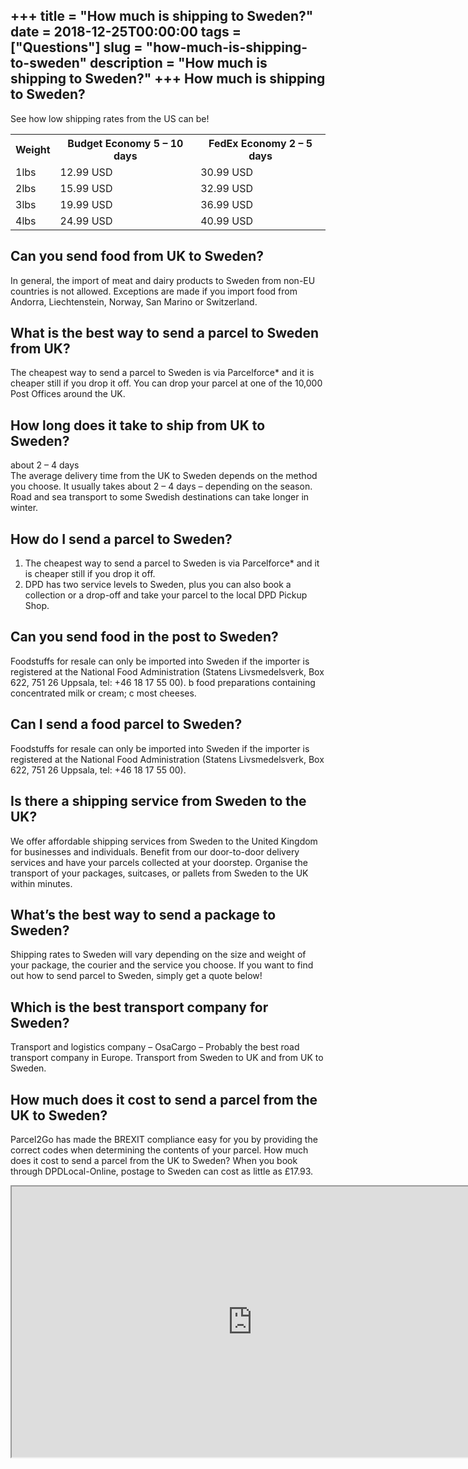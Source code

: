 +++
title = "How much is shipping to Sweden?"
date = 2018-12-25T00:00:00
tags = ["Questions"]
slug = "how-much-is-shipping-to-sweden"
description = "How much is shipping to Sweden?"
+++
How much is shipping to Sweden?
-------------------------------

See how low shipping rates from the US can be!

<table><tr><th>Weight</th><th>Budget Economy 5 – 10 days</th><th>FedEx Economy 2 – 5 days</th></tr><tr><td>1lbs</td><td>12.99 USD</td><td>30.99 USD</td></tr><tr><td>2lbs</td><td>15.99 USD</td><td>32.99 USD</td></tr><tr><td>3lbs</td><td>19.99 USD</td><td>36.99 USD</td></tr><tr><td>4lbs</td><td>24.99 USD</td><td>40.99 USD</td></tr></table>

Can you send food from UK to Sweden?
------------------------------------

In general, the import of meat and dairy products to Sweden from non-EU countries is not allowed. Exceptions are made if you import food from Andorra, Liechtenstein, Norway, San Marino or Switzerland.

What is the best way to send a parcel to Sweden from UK?
--------------------------------------------------------

The cheapest way to send a parcel to Sweden is via Parcelforce\* and it is cheaper still if you drop it off. You can drop your parcel at one of the 10,000 Post Offices around the UK.

How long does it take to ship from UK to Sweden?
------------------------------------------------

about 2 – 4 days  
The average delivery time from the UK to Sweden depends on the method you choose. It usually takes about 2 – 4 days – depending on the season. Road and sea transport to some Swedish destinations can take longer in winter.

How do I send a parcel to Sweden?
---------------------------------

1. The cheapest way to send a parcel to Sweden is via Parcelforce\* and it is cheaper still if you drop it off.
2. DPD has two service levels to Sweden, plus you can also book a collection or a drop-off and take your parcel to the local DPD Pickup Shop.

Can you send food in the post to Sweden?
----------------------------------------

Foodstuffs for resale can only be imported into Sweden if the importer is registered at the National Food Administration (Statens Livsmedelsverk, Box 622, 751 26 Uppsala, tel: +46 18 17 55 00). b food preparations containing concentrated milk or cream; c most cheeses.

Can I send a food parcel to Sweden?
-----------------------------------

Foodstuffs for resale can only be imported into Sweden if the importer is registered at the National Food Administration (Statens Livsmedelsverk, Box 622, 751 26 Uppsala, tel: +46 18 17 55 00).

Is there a shipping service from Sweden to the UK?
--------------------------------------------------

We offer affordable shipping services from Sweden to the United Kingdom for businesses and individuals. Benefit from our door-to-door delivery services and have your parcels collected at your doorstep. Organise the transport of your packages, suitcases, or pallets from Sweden to the UK within minutes.

What’s the best way to send a package to Sweden?
------------------------------------------------

Shipping rates to Sweden will vary depending on the size and weight of your package, the courier and the service you choose. If you want to find out how to send parcel to Sweden, simply get a quote below!

Which is the best transport company for Sweden?
-----------------------------------------------

Transport and logistics company – OsaCargo – Probably the best road transport company in Europe. Transport from Sweden to UK and from UK to Sweden.

How much does it cost to send a parcel from the UK to Sweden?
-------------------------------------------------------------

Parcel2Go has made the BREXIT compliance easy for you by providing the correct codes when determining the contents of your parcel. How much does it cost to send a parcel from the UK to Sweden? When you book through DPDLocal-Online, postage to Sweden can cost as little as £17.93.

<iframe allow="accelerometer; autoplay; clipboard-write; encrypted-media; gyroscope; picture-in-picture" allowfullscreen="" class="__youtube_prefs__  epyt-is-override  no-lazyload" data-no-lazy="1" data-origheight="433" data-origwidth="770" data-skipgform_ajax_framebjll="" height="433" id="_ytid_54840" loading="lazy" src="https://www.youtube.com/embed/H9T4EGtd5aw?enablejsapi=1&autoplay=0&cc_load_policy=0&cc_lang_pref=&iv_load_policy=1&loop=0&modestbranding=0&rel=1&fs=1&playsinline=0&autohide=2&theme=dark&color=red&controls=1&" title="YouTube player" width="770"></iframe>